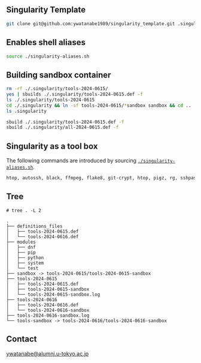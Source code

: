## Singularity Template
```bash
git clone git@github.com:ywatanabe1989/singularity_template.git .singularity
```

## Enables shell aliases

``` bash
source ./singularity-aliases.sh
```

## Building sandbox container
``` bash
rm -rf ./.singularity/tools-2024-0615/
yes | sbuilds ./.singularity/tools-2024-0615.def -f
ls ./.singularity/tools-2024-0615
cd ./.singularity && ln -sf tools-2024-0615/*sandbox sandbox && cd ..
ls .singularity

sbuild ./.singularity/tools-2024-0615.def -f
sbuild ./.singularity/all-2024-0615.def -f
```

## Singularity as a tool box
The following commands are introduced by sourcing [`./singularity-aliases.sh`](./singularity-aliases.sh).
``` bash
htop, autossh, black, ffmpeg, flake8, git-crypt, htop, pigz, rg, sshpass, tree
```

## Tree

```
# tree . -L 2

.
├── definitions_files
│   ├── tools-2024-0615.def
│   └── tools-2024-0616.def
├── modules
│   ├── dnf
│   ├── pip
│   ├── python
│   ├── system
│   └── test
├── sandbox -> tools-2024-0615/tools-2024-0615-sandbox
├── tools-2024-0615
│   ├── tools-2024-0615.def
│   ├── tools-2024-0615-sandbox
│   └── tools-2024-0615-sandbox.log
├── tools-2024-0616
│   ├── tools-2024-0616.def
│   └── tools-2024-0616-sandbox
├── tools-2024-0616-sandbox.log
└── tools-sandbox -> tools-2024-0616/tools-2024-0616-sandbox
```

## Contact
ywatanabe@alumni.u-tokyo.ac.jp

